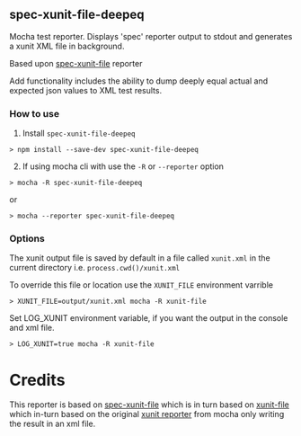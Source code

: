 ## spec-xunit-file-deepeq
Mocha test reporter. Displays 'spec' reporter output to stdout and generates a xunit XML file in background.

Based upon [spec-xunit-file](git@github.com:john-cornett/spec-xunit-file.git) reporter

Add functionality includes the ability to dump deeply equal actual and expected json values to XML test results.

### How to use

1. Install `spec-xunit-file-deepeq`
```
> npm install --save-dev spec-xunit-file-deepeq
```

2. If using mocha cli with use the `-R` or `--reporter` option
```
> mocha -R spec-xunit-file-deepeq
```
or
```
> mocha --reporter spec-xunit-file-deepeq
```


### Options
The xunit output file is saved by default in a file called `xunit.xml` in the current directory i.e.  `process.cwd()/xunit.xml`

To override this file or location use the `XUNIT_FILE` environment varrible

```
> XUNIT_FILE=output/xunit.xml mocha -R xunit-file
```

Set LOG_XUNIT environment variable, if you want the output in the console and xml file.

```
> LOG_XUNIT=true mocha -R xunit-file
```

# Credits
This reporter is based on [spec-xunit-file](git@github.com:john-cornett/spec-xunit-file.git) which is in turn based on
[xunit-file](https://github.com/peerigon/xunit-file) which in-turn based on
the original [xunit reporter](https://github.com/visionmedia/mocha/blob/master/lib/reporters/xunit.js) from mocha only writing the result in an xml file.
